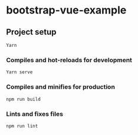 # bootstrap-vue-example

## Project setup
```
Yarn
```

### Compiles and hot-reloads for development
```
Yarn serve
```

### Compiles and minifies for production
```
npm run build
```

### Lints and fixes files
```
npm run lint
```
